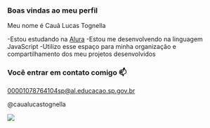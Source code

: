 ### Boas vindas ao meu perfil

Meu nome é Cauã Lucas Tognella

-Estou estudando na [Alura](https://cursos.alura.com.br/dashboard)
-Estou me desenvolvendo na linguagem JavaScript
-Utilizo esse espaço para minha organização e compartilhamento dos meu projetos desenvolvidos

### Você entrar em contato comigo 📫

00001078764104sp@al.educacao.sp.gov.br

@caualucastognella


![](https://media1.tenor.com/m/7GyHsInT8uoAAAAC/naruto.gif)
